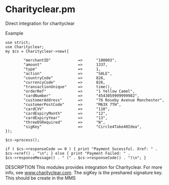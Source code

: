 Charityclear.pm
==================================================

Direct integration for charityclear

Example

    use strict; 
    use Charityclear;
    my $cs = Charityclear->new({

            "merchantID"            =>      "100003",
            "amount"                =>      1337,
            "type"                  =>      1,
            "action"                =>      "SALE",
            "countryCode"           =>      826,
            "currencyCode"          =>      826,
            "transactionUnique"     =>      time(),
            "orderRef"              =>      "1 Yellow Camel",
            "cardNumber"            =>      "4543059999999982",
            "customerAddress"       =>      "76 Roseby Avenue Manchester",
            "customerPostCode"      =>      "M63X 7TH",
            "cardCVV"               =>      "110",
            "cardExpiryMonth"       =>      "12",
            "cardExpiryYear"        =>      "13",
            "threeDSRequired"       =>      "N",
            "sigKey"                =>      "Circle4Take40Idea",
    });

    $cs->process();

    if ( $cs->responseCode == 0 ) { print "Payment Sucessful. Xref: " .
    $cs->xref() . "\n"; } else { print "Payment Failed: " .
    $cs->responseMessage() . " (" . $cs->responseCode() . ")\n"; }

DESCRIPTION
This modules provides integration for Charityclear. For more info, see www.charityclear.com.
The sigKey is the preshared signature key. This should be create in the MMS

